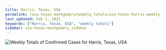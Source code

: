 ```yaml
---
title: Harris, Texas, USA
permalink: /usa-texas-montgomery/weekly_totals/usa-texas-harris-weekly_totals.html
last_updated: Feb 1, 2021
keywords: ["Harris, Texas, USA", "weekly totals"]
sidebar: usa-texas-montgomery_sidebar
---
```


![Weekly Totals of Confirmed Cases for Harris, Texas, USA](/covid_tracker/images/graphs/usa-texas-harris-weekly_totals_graph.png)
